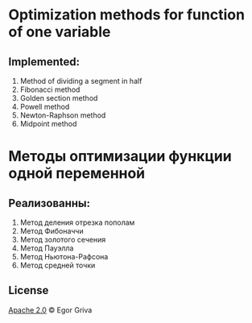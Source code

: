 #  Optimization methods for function of one variable
## Implemented: 
1. Мethod of dividing a segment in half
2. Fibonacci method
3. Golden section method
4. Powell method
5. Newton-Raphson method
6. Midpoint method

#  Методы оптимизации функции одной переменной
## Реализованны: 
1. Метод деления отрезка пополам
2. Метод Фибоначчи
3. Метод золотого сечения
4. Метод Пауэлла
5. Метод Ньютона-Рафсона
6. Метод средней точки

## License

[Apache 2.0](LICENSE) © Egor Griva
